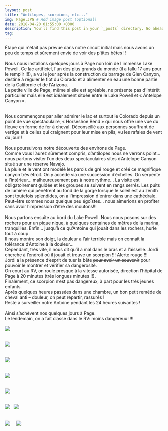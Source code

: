 ```yaml
---
layout: post
title: "Antilopes, scorpions, etc..."
img: Page.JPG # Add image post (optional)
date: 2018-04-20 01:55:00 +0300
description: You’ll find this post in your `_posts` directory. Go ahead and edit it and re-build the site to see your changes. # Add post description (optional)
tag: 
---
```

<p> 

Étape qui n'était pas prévue dans notre circuit initial mais nous avons un peu de temps et sûrement envie de voir des p’tites bêtes !!<br/><br/>
Nous nous installons quelques jours à Page non loin de l'immense Lake Powell. Ce lac artificiel, l'un des plus grands du monde (il a fallu 17 ans pour le remplir !!!), 
a vu le jour après la construction du barrage de Glen Canyon, destiné à réguler le flot du Clorado et à alimenter en eau
une bonne partie de la Californie et de l'Arizona. 
<br/>
La petite ville de Page, même  si elle est agréable, ne présente pas d'intérêt particulier mais elle est idéalement située entre le Lake Powell et « Antelope Canyon ». <br/><br/>

Nous commençons par aller admirer le lac et surtout le Colorado depuis un point de vue spectaculaire, « Horseshoe Bend » qui nous offre une vue du fleuve en forme de fer à cheval.
Déconseillé aux personnes souffrant de vertige et à celles qui craignent pour leur mise en plis, vu les rafales de vent du jour!!
<br/><br/>
Nous poursuivons notre découverte des environs de Page.<br/>
Comme vous l’aurez sûrement compris, d’antilopes nous ne verrons point… nous partons visiter l’un des deux spectaculaires sites d’Antelope Canyon 
situé sur une réserve Navajo. <br/>
La pluie et le vent ont modelé les parois de gré rouge et créé ce magnifique canyon très étroit. 
On y accède via une succession d’échelles. On serpente à l’intérieur… malheureusement pas à notre rythme… 
La visite est obligatoirement guidée et les groupes se suivent en rangs serrés. 
Les puits de lumière qui pénètrent au fond de la gorge lorsque le soleil est au zénith sont toutefois splendides, on a l'impression d'entrer dans une cathédrale.
 Peut-être sommes nous quelque peu égoïstes… nous aimerions en profiter sans avoir l’impression d’être des moutons!!!
 <br/><br/>
Nous partons ensuite au bord du Lake Powell. Nous nous posons sur des rochers pour un pique nique, à quelques centaines de mètres de la marina, tranquilles.
Enfin... jusqu’à ce qu’Antoine qui jouait dans les rochers, hurle tout à coup. <br/>
Il nous montre son doigt, la douleur a l’air terrible mais on connaît la tolérance d’Antoine à la douleur… 
<br/>
Cependant, très vite, il nous dit qu’il a mal dans le bras et à l’aisselle. Jordi cherche à l’endroit où il jouait et trouve un scorpion !!!  Alerte rouge !!! <br/>
Jordi a la présence d’esprit de tuer la bête <s>pour avoir un souvenir</s>  pour pouvoir le montrer et vérifier sa dangerosité.
<br/>
On court au RV, on roule presque à la vitesse autorisée, direction l’hôpital de Page à 20 minutes (très longues minutes !!). 
<br/>
Finalement, ce scorpion n’est pas dangereux, à part pour les très jeunes enfants.<br/>
Après quelques heures passées dans une chambre, un bon petit remède de cheval anti – douleur,  on peut repartir, rassurés ! 
<br/>
Reste à surveiller notre Antoine pendant les 24 heures suivantes !
<br/><br/>
Ainsi s’achèvent nos quelques jours à Page.<br/>
Le lendemain, on a fait classe dans le RV: moins dangereux !!!!



</p>

![]({{site.baseurl}}/assets/img/Page/P2.JPG)<br/><br/><br/>
![]({{site.baseurl}}/assets/img/Page/P3.JPG)<br/><br/><br/>
![]({{site.baseurl}}/assets/img/Page/P4.JPG)<br/><br/><br/>
![]({{site.baseurl}}/assets/img/Page/P5.JPG)<br/><br/><br/>
![]({{site.baseurl}}/assets/img/Page/P6.JPG)<br/><br/><br/>
![]({{site.baseurl}}/assets/img/Page/P7.JPG)
<img class="Rot270" src="{{site.baseurl}}/assets/img/Page/P9.JPG" alt="">
<img class="Rot270" src="{{site.baseurl}}/assets/img/Page/P10.JPG" alt="">
![]({{site.baseurl}}/assets/img/Page/P11.JPG)<br/><br/><br/>
![]({{site.baseurl}}/assets/img/Page/P12.JPG)
<img class="Rot270" src="{{site.baseurl}}/assets/img/Page/P13.JPG" alt="">
<img class="Rot270" src="{{site.baseurl}}/assets/img/Page/P14.JPG" alt="">
<img class="Rot270" src="{{site.baseurl}}/assets/img/Page/P15.JPG" alt="">
<img class="Rot90" src="{{site.baseurl}}/assets/img/Page/P16.JPG" alt="">
![]({{site.baseurl}}/assets/img/Page/P17.JPG)


